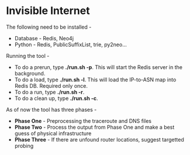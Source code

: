 Invisible Internet
==================

The following need to be installed -

+ Database - Redis, Neo4j
+ Python - Redis, PublicSuffixList, trie, py2neo...

Running the tool - 

+ To do a prerun, type **./run.sh -p**. This will start the Redis server in the background.
+ To do a load, type **./run.sh -l**. This will load the IP-to-ASN map into Redis DB. Required only once.
+ To do a run, type **./run.sh -r**.
+ To do a clean up, type **./run.sh -c**.

As of now the tool has three phases -

+ **Phase One** - Preprocessing the traceroute and DNS files
+ **Phase Two** - Process the output from Phase One and make a best guess of physical infrastructure
+ **Phase Three** - If there are unfound router locations, suggest targetted probing
